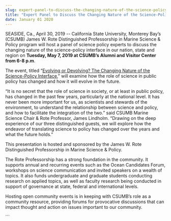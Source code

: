 ```yaml
---
slug: expert-panel-to-discuss-the-changing-nature-of-the-science-policy-interface
title: "Expert Panel to Discuss the Changing Nature of the Science-Policy Interface"
date: January 01 2020
---
```


 
<p>
  SEASIDE, Ca., April 30, 2019 -- California State University, Monterey Bay’s
  (CSUMB) James W. Rote Distinguished Professorship in Marine Science &amp;
  Policy program will host a panel of science policy experts to discuss the
  changing nature of the science-policy interface in our nation, state and
  region on
  <b>Tuesday, May 7, 2019 at CSUMB’s Alumni and Visitor Center from 6-8 p.m</b>.
</p>
<p>
  The event, titled “<a href="https://csumb.edu/marinescience"
    >Evolving or Devolving? The Changing Nature of the Science-Policy
    Interface</a
  >,” will examine how the role of science in public policy has changed and how
  it will evolve in the future.
</p>
<p>
  “It is no secret that the role of science in society, or at least in public
  policy, has changed in the past few years, particularly at the national level.
  It has never been more important for us, as scientists and stewards of the
  environment, to understand the relationship between science and policy, and
  how to facilitate the integration of the two.” said CSUMB Marine Science Chair
  &amp; Rote Professor, James Lindholm. “Drawing on the deep experience of our
  three distinguished guests, we will explore how the endeavor of translating
  science to policy has changed over the years and what the future holds.”
</p>
<p>
  This presentation is hosted and sponsored by the James W. Rote Distinguished
  Professorship in Marine Science &amp; Policy.
</p>
<p>
  The Rote Professorship has a strong foundation in the community. It supports
  annual and recurring events such as the Ocean Candidates Forum, workshops on
  science communication and invited speakers on a wealth of topics. It also
  funds undergraduate and graduate students conducting research on applied
  topics, as well as faculty research being conducted in support of governance
  at state, federal and international levels.
</p>
<p>
  Hosting open community events is in keeping with CSUMB’s role as a community
  resource, providing forums for provocative discussions that can impact thought
  and action on issues important to our community.
</p>
```
